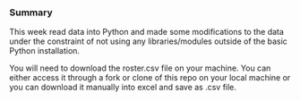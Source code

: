 ### Summary

This week read data into Python and made some modifications to the data under the constraint of not using any libraries/modules outside of the basic Python installation.

You will need to download the roster.csv file on your machine.  You can either access it through a fork or clone of this repo on your local machine or you can download it manually into excel and save as .csv file.
